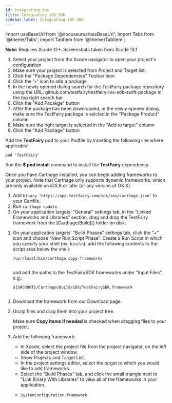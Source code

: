 ```yaml
---
id: integrating-ios
title: Integrating iOS SDK
sidebar_label: Integrating iOS SDK
---
```


import useBaseUrl from '@docusaurus/useBaseUrl';
import Tabs from '@theme/Tabs';
import TabItem from '@theme/TabItem';

<Tabs groupId="sdk">
  <TabItem value="swift" label="Swift Package Manager">
    <p><b>Note:</b> Requires Xcode 12+. Screenshots taken from Xcode 13.1</p>
            <p>
              <ol>
                <li>Select your project from the Xcode navigator to open your project's configuration</li>
                <li>Make sure your project is selected from Project and Target list.</li>
                <li>Click the "Package Dependencies" Toolbar item</li>
                <li>Click the '+' icon to add a package</li>
                <li>In the newly opened dialog search for the TestFairy package repository using the URL: github.com/testfairy/testfairy-ios-sdk-swift-package in the top right search bar</li>
                <li>Click the "Add Pacakge" button</li>
                <li>After the package has been downloaded, in the newly opened dialog, make sure the TestFairy package is selcted in the "Package Product" column</li>
                <li>Make sure the right target is selected in the "Add to target" column</li>
                <li>Click the "Add Package" button</li>
              </ol>
            </p> 
  </TabItem>
  <TabItem value="cocoapods" label="Cocoapods">
    <p>Add the <b>TestFairy</b> pod to your Podfile by inserting the following line where applicable:</p>
				<code>pod 'TestFairy'</code>
			<p>Run the <b>$ pod install</b> command to install the <b>TestFairy</b> dependency.</p>
  </TabItem>
  <TabItem value="carthage" label="Carthage">
    <p>Once you have Carthage installed, you can begin adding frameworks to your project. Note that Carthage only supports dynamic frameworks, which are only available on iOS 8 or later (or any version of OS X).
    </p>
    <ol>
      <li>Add <code>binary "https://app.testfairy.com/sdk/ios/carthage.json"</code> to your Cartfile.</li>
      <li>Run <code>carthage update</code>. </li>
      <li>On your application targets’ “General” settings tab, in the “Linked Frameworks and Libraries” section, drag and drop the TestFairy framework from the [Carthage/Build][] folder on disk.</li>
    </ol>
    <ol>
      <li>
        <p>On your application targets’ “Build Phases” settings tab, click the “+” icon and choose “New Run Script Phase”. Create a Run Script in which you specify your shell (ex: <code>bin/sh</code>), add the following contents to the script area below the shell:</p>
        <code>/usr/local/bin/carthage copy-frameworks
				</code>
        <p>and add the paths to the TestFairySDK frameworks under “Input Files”, e.g.:</p>
        <code>${SRCROOT}/Carthage/Build/iOS/TestFairySDK.framework
				</code>
      </li>
    </ol>
  </TabItem>
  <TabItem value="manual" label="Manual">
    <ol>
      <li>Download the framework from our Download page.</li>
      <li>
        <p>Unzip files and drag them into your project tree.</p>
        <p>Make sure <b>Copy items if needed</b> is checked when dragging files to your project.</p>
      </li>
      <li>
        <p>Add the following framework:
        </p>
        <p>
          <ul>
            <li>In Xcode, select the project file from the project navigator, on the left side of the project window.</li>
            <li>Show Projects and Target List.</li>
            <li>In the project settings editor, select the target to which you would like to add frameworks.</li>
            <li>Select the “Build Phases” tab, and click the small triangle next to “Link Binary With Libraries” to view all of the frameworks in your application.</li>
          </ul>
        </p>
        <p>
          <ul>
            <li><code>SystemConfiguration.framework</code></li>
          </ul>
        </p>
      </li>
      </ol>
  </TabItem>
</Tabs>
